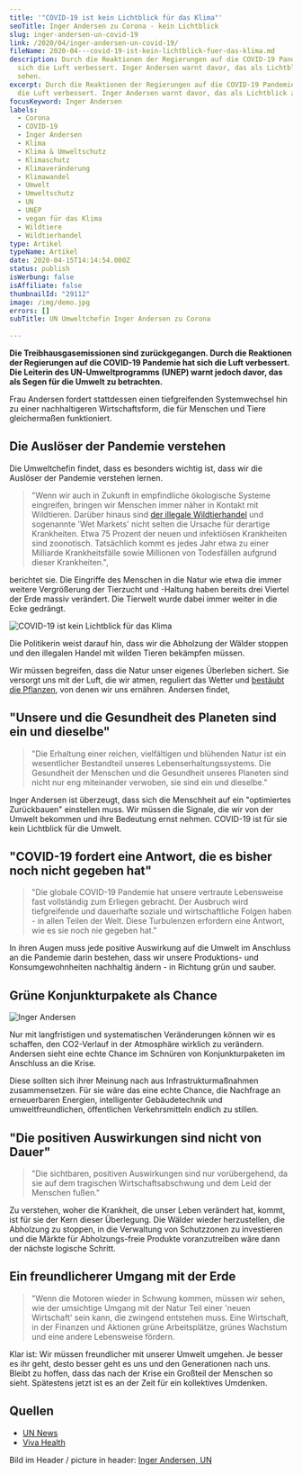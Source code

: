```yaml
---
title: '"COVID-19 ist kein Lichtblick für das Klima"'
seoTitle: Inger Andersen zu Corona - kein Lichtblick
slug: inger-andersen-un-covid-19
link: /2020/04/inger-andersen-un-covid-19/
fileName: 2020-04---covid-19-ist-kein-lichtblick-fuer-das-klima.md
description: Durch die Reaktionen der Regierungen auf die COVID-19 Pandemie hat
  sich die Luft verbessert. Inger Andersen warnt davor, das als Lichtblick zu
  sehen.
excerpt: Durch die Reaktionen der Regierungen auf die COVID-19 Pandemie hat sich
  die Luft verbessert. Inger Andersen warnt davor, das als Lichtblick zu sehen.
focusKeyword: Inger Andersen
labels:
  - Corona
  - COVID-19
  - Inger Andersen
  - Klima
  - Klima & Umweltschutz
  - Klimaschutz
  - Klimaveränderung
  - Klimawandel
  - Umwelt
  - Umweltschutz
  - UN
  - UNEP
  - vegan für das Klima
  - Wildtiere
  - Wildtierhandel
type: Artikel
typeName: Artikel
date: 2020-04-15T14:14:54.000Z
status: publish
isWerbung: false
isAffiliate: false
thumbnailId: "29112"
image: /img/demo.jpg
errors: []
subTitle: UN Umweltchefin Inger Andersen zu Corona
  
---
```


**Die Treibhausgasemissionen sind zurückgegangen. Durch die Reaktionen der
Regierungen auf die COVID-19 Pandemie hat sich die Luft verbessert. Die Leiterin
des UN-Umweltprogramms (UNEP) warnt jedoch davor, das als Segen für die Umwelt
zu betrachten.**

Frau Andersen fordert stattdessen einen tiefgreifenden Systemwechsel hin zu
einer nachhaltigeren Wirtschaftsform, die für Menschen und Tiere gleichermaßen
funktioniert.

## Die Auslöser der Pandemie verstehen

Die Umweltchefin findet, dass es besonders wichtig ist, dass wir die Auslöser
der Pandemie verstehen lernen.

> "Wenn wir auch in Zukunft in empfindliche ökologische Systeme eingreifen,
> bringen wir Menschen immer näher in Kontakt mit Wildtieren. Darüber hinaus
> sind
> [der illegale Wildtierhandel](/2016/05/pangolin-ein-vergessenes-schuppentier/)
> und sogenannte 'Wet Markets' nicht selten die Ursache für derartige
> Krankheiten. Etwa 75 Prozent der neuen und infektiösen Krankheiten sind
> zoonotisch. Tatsächlich kommt es jedes Jahr etwa zu einer Milliarde
> Krankheitsfälle sowie Millionen von Todesfällen aufgrund dieser Krankheiten.",

berichtet sie. Die Eingriffe des Menschen in die Natur wie etwa die immer
weitere Vergrößerung der Tierzucht und -Haltung haben bereits drei Viertel der
Erde massiv verändert. Die Tierwelt wurde dabei immer weiter in die Ecke
gedrängt.

![COVID-19 ist kein Lichtblick für das Klima](http://cardamonchai.com/wp-content/uploads/2020/04/2019-07-00-instagram-55-400x300.jpg)

Die Politikerin weist darauf hin, dass wir die Abholzung der Wälder stoppen und
den illegalen Handel mit wilden Tieren bekämpfen müssen.

Wir müssen begreifen, dass die Natur unser eigenes Überleben sichert. Sie
versorgt uns mit der Luft, die wir atmen, reguliert das Wetter und
[bestäubt die Pflanzen](/2019/07/wie-wildbienen-von-honigbienen-verdraengt-werden/),
von denen wir uns ernähren. Andersen findet,

## "Unsere und die Gesundheit des Planeten sind ein und dieselbe"

> "Die Erhaltung einer reichen, vielfältigen und blühenden Natur ist ein
> wesentlicher Bestandteil unseres Lebenserhaltungssystems. Die Gesundheit der
> Menschen und die Gesundheit unseres Planeten sind nicht nur eng miteinander
> verwoben, sie sind ein und dieselbe."

Inger Andersen ist überzeugt, dass sich die Menschheit auf ein "optimiertes
Zurückbauen" einstellen muss. Wir müssen die Signale, die wir von der Umwelt
bekommen und ihre Bedeutung ernst nehmen. COVID-19 ist für sie kein Lichtblick
für die Umwelt.

## "COVID-19 fordert eine Antwort, die es bisher noch nicht gegeben hat"

> "Die globale COVID-19 Pandemie hat unsere vertraute Lebensweise fast
> vollständig zum Erliegen gebracht. Der Ausbruch wird tiefgreifende und
> dauerhafte soziale und wirtschaftliche Folgen haben - in allen Teilen der
> Welt. Diese Turbulenzen erfordern eine Antwort, wie es sie noch nie gegeben
> hat."

In ihren Augen muss jede positive Auswirkung auf die Umwelt im Anschluss an die
Pandemie darin bestehen, dass wir unsere Produktions- und Konsumgewohnheiten
nachhaltig ändern - in Richtung grün und sauber.

## Grüne Konjunkturpakete als Chance

![Inger Andersen](http://cardamonchai.com/wp-content/uploads/2020/04/2016-06-finnland-610jpg_29988577906_o-400x299.jpg)

Nur mit langfristigen und systematischen Veränderungen können wir es schaffen,
den CO2-Verlauf in der Atmosphäre wirklich zu verändern. Andersen sieht eine
echte Chance im Schnüren von Konjunkturpaketen im Anschluss an die Krise.

Diese sollten sich ihrer Meinung nach aus Infrastrukturmaßnahmen zusammensetzen.
Für sie wäre das eine echte Chance, die Nachfrage an erneuerbaren Energien,
intelligenter Gebäudetechnik und umweltfreundlichen, öffentlichen
Verkehrsmitteln endlich zu stillen.

## "Die positiven Auswirkungen sind nicht von Dauer"

> "Die sichtbaren, positiven Auswirkungen sind nur vorübergehend, da sie auf dem
> tragischen Wirtschaftsabschwung und dem Leid der Menschen fußen."

Zu verstehen, woher die Krankheit, die unser Leben verändert hat, kommt, ist für
sie der Kern dieser Überlegung. Die Wälder wieder herzustellen, die Abholzung zu
stoppen, in die Verwaltung von Schutzzonen zu investieren und die Märkte für
Abholzungs-freie Produkte voranzutreiben wäre dann der nächste logische Schritt.

## Ein freundlicherer Umgang mit der Erde

> "Wenn die Motoren wieder in Schwung kommen, müssen wir sehen, wie der
> umsichtige Umgang mit der Natur Teil einer 'neuen Wirtschaft' sein kann, die
> zwingend entstehen muss. Eine Wirtschaft, in der Finanzen und Aktionen grüne
> Arbeitsplätze, grünes Wachstum und eine andere Lebensweise fördern.

Klar ist: Wir müssen freundlicher mit unserer Umwelt umgehen. Je besser es ihr
geht, desto besser geht es uns und den Generationen nach uns. Bleibt zu hoffen,
dass das nach der Krise ein Großteil der Menschen so sieht. Spätestens jetzt ist
es an der Zeit für ein kollektives Umdenken.

## Quellen

- [UN News](https://news.un.org/en/story/2020/04/1061082)
- [Viva Health](https://www.vivahealth.org.uk/coronavirus-call-for-change)

Bild im Header / picture in header:
[Inger Andersen, UN](https://www.un.org/sg/en/content/profiles/inger-andersen)

  